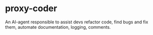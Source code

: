 # proxy-coder
An AI-agent responsible to assist devs refactor code, find bugs and fix them, automate documentation, logging, comments.
